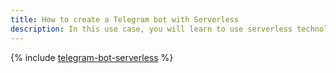```yaml
---
title: How to create a Telegram bot with Serverless
description: In this use case, you will learn to use serverless technologies to create a Telegram bot that will respond to chat messages.
---
```


{% include [telegram-bot-serverless](../../_tutorials/serverless/telegram-bot-serverless.md) %}
